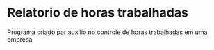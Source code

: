 # Relatorio de horas trabalhadas

Programa criado par auxílio no controle de horas trabalhadas em uma empresa
